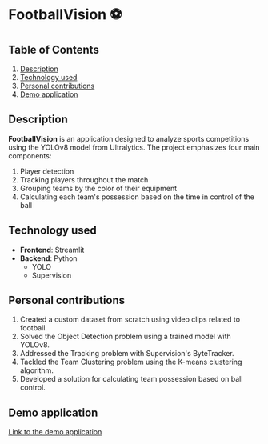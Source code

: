 # FootballVision ⚽️

## Table of Contents
1. [Description](#description)
2. [Technology used](#technology-used)
3. [Personal contributions](#personal-contributions)
4. [Demo application](#demo-application)

## Description

**FootballVision** is an application designed to analyze sports competitions using the YOLOv8 model from Ultralytics. The project emphasizes four main components:
1. Player detection
2. Tracking players throughout the match
3. Grouping teams by the color of their equipment
4. Calculating each team's possession based on the time in control of the ball

## Technology used

- **Frontend**: Streamlit
- **Backend**: Python
  - YOLO
  - Supervision

## Personal contributions

1. Created a custom dataset from scratch using video clips related to football.
2. Solved the Object Detection problem using a trained model with YOLOv8.
3. Addressed the Tracking problem with Supervision's ByteTracker.
4. Tackled the Team Clustering problem using the K-means clustering algorithm.
5. Developed a solution for calculating team possession based on ball control.

## Demo application

[Link to the demo application](https://github.com/user-attachments/assets/5ed3baf1-c799-4772-b458-ebb36f8f0477)
